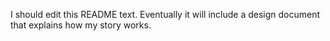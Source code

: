 I should edit this README text. Eventually it will include a design document that explains how my story works.